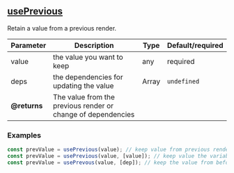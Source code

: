## [usePrevious](src/hooks/usePrevious.ts)
Retain a value from a previous render.

| Parameter | Description | Type | Default/required |
|------|--------------|-----------|-------------|
| value | the value you want to keep | any | required |
| deps | the dependencies for updating the value | Array<any> | `undefined` |
| **@returns** | The value from the previous render or change of dependencies | |

### Examples
```javascript
const prevValue = usePrevious(value); // keep value from previous render
const prevValue = usePrevious(value, [value]); // keep value the variable had previous to the current one
const prevValue = usePrevous(value, [dep]); // keep the value from before the previous change of `dep`
```

